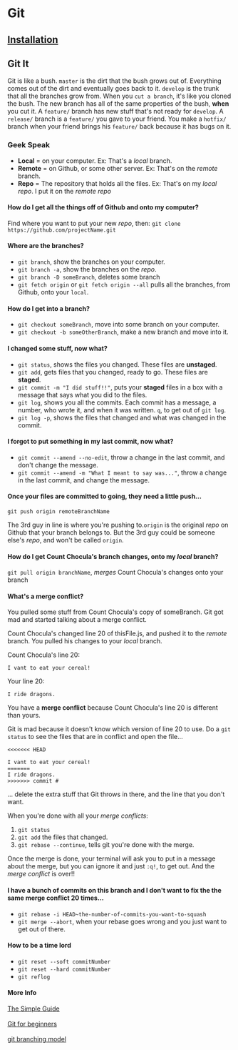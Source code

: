 
# Git

## [Installation](installation.md)

## Git It
Git is like a bush. `master` is the dirt that the bush grows out of. Everything comes out of the dirt and eventually goes back to it. `develop` is the trunk that all the branches grow from. When you `cut a branch`, it's like you cloned the bush. The new branch has all of the same properties of the bush, **when** you cut it. A `feature/` branch has new stuff that's not ready for `develop`. A `release/` branch is a `feature/` you gave to your friend. You make a `hotfix/` branch when your friend brings his `feature/` back because it has bugs on it. 

### Geek Speak
- __Local__ = on your computer. Ex: That's a *local* branch.
- __Remote__ = on Github, or some other server. Ex: That's on the *remote* branch.
- __Repo__ = The repository that holds all the files. Ex: That's on my *local repo*. I put it on the *remote repo*

#### How do I get all the things off of Github and onto my computer?
Find where you want to put your new *repo*, then: `git clone https://github.com/projectName.git`

#### Where are the branches?
- `git branch`, show the branches on your computer.
- `git branch -a`, show the branches on the *repo*.
- `git branch -D someBranch`, deletes some branch
- `git fetch origin` or `git fetch origin --all` pulls all the branches, from Github, onto your `local`. 

#### How do I get into a branch?
- `git checkout someBranch`, move into some branch on your computer.
- `git checkout -b someOtherBranch`, make a new branch and move into it.

#### I changed some stuff, now what?
- `git status`, shows the files you changed. These files are **unstaged**.
- `git add`, gets files that you changed, ready to go. These files are **staged**.
- `git commit -m "I did stuff!!"`, puts your **staged** files in a box with a message that says what you did to the files.
- `git log`, shows you all the commits. Each commit has a message, a number, who wrote it, and when it was written. `q`, to get out of `git log`.
- `git log -p`, shows the files that changed and what was changed in the commit.

#### I forgot to put something in my last commit, now what?
- `git commit --amend --no-edit`, throw a change in the last commit, and don't change the message.
- `git commit --amend -m "What I meant to say was..."`, throw a change in the last  commit, and change the message.

#### Once your files are committed to going, they need a little push...
`git push origin remoteBranchName`

The 3rd guy in line is where you're pushing to.`origin` is the original *repo* on Github that your branch belongs to. But the 3rd guy could be someone else's *repo*, and won't be called `origin`.

#### How do I get Count Chocula's branch changes, onto my *local* branch?
`git pull origin branchName`, *merges* Count Chocula's changes onto your branch

#### What's a merge conflict?

You pulled some stuff from Count Chocula's copy of someBranch. Git got mad and started talking about a merge conflict.

Count Chocula's changed line 20 of thisFile.js, and pushed it to the *remote* branch. You pulled his changes to your *local* branch.

Count Chocula's line 20:

	I vant to eat your cereal!

Your line 20:

	I ride dragons.

You have a __merge conflict__ because Count Chocula's line 20 is different than yours. 

Git is mad because it doesn't know which version of line 20 to use. Do a `git status` to see the files that are in conflict and open the file... 

	<<<<<<< HEAD
	
	I vant to eat your cereal!
	=======
	I ride dragons.
	>>>>>>> commit #
	
... delete the extra stuff that Git throws in there, and the line that you don't want.

When you're done with all your *merge conflicts*:

1. `git status`
2. `git add` the files that changed.
3. `git rebase --continue`, tells git you're done with the merge.

Once the merge is done, your terminal will ask you to put in a message about the merge, but you can ignore it and just `:q!`, to get out. And the *merge conflict* is over!!

#### I have a bunch of commits on this branch and I don't want to fix the the same merge conflict 20 times...
- `git rebase -i HEAD~the-number-of-commits-you-want-to-squash`
-  `git merge --abort`, when your rebase goes wrong and you just want to get out of there.

#### How to be a time lord
- `git reset --soft commitNumber`
- `git reset --hard commitNumber`
- `git reflog`

#### More Info
[The Simple Guide](http://rogerdudler.github.io/git-guide/)
<br><br>
[Git for beginners](http://stackoverflow.com/questions/315911/git-for-beginners-the-definitive-practical-guide)
<br><br>
[git branching model](http://nvie.com/posts/a-successful-git-branching-model/)



